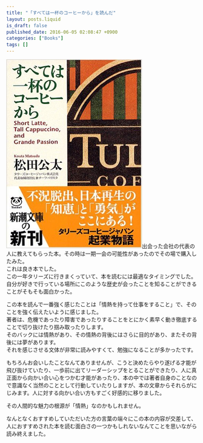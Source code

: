 ```yaml
---
title: "「すべては一杯のコーヒーから」を読んだ"
layout: posts.liquid
is_draft: false
published_date: 2016-06-05 02:08:47 +0900
categories: ["Books"]
tags: []
---
```


 ![](/public/images/2017/09/ee2bd-0w2yt9oxjqlncw49n.jpg)出会った会社の代表の人に教えてもらった本。その時は一期一会の可能性があったのでその場で購入したみた。  
これは良き本でした。  
この一年タリーズに行きまくっていて、本を読むには最適なタイミングでした。自分が好きで行っている場所にこのような歴史が会ったことを知ることができることがそもそも面白かった。

この本を読んで一番強く感じたことは「情熱を持って仕事をすること」で、そのことを強く伝えたいように感じました。  
著者は、危機であったり障害であったりすることをとにかく素早く動き徹底することで切り抜けたり掴み取ったりします。  
そのバックには情熱があり、その情熱の背後にはさらに目的があり、またその背後には夢があります。  
それを感じさせる文体が非常に読みやすくて、勉強になることが多かったです。

もちろんお会いしたことなんてありませんが、こうと決めたらやり遂げる才能が飛び抜けていたり、一歩前に出てリーダーシップをとることができたり、人に真正面から向かい合い心をつかむ才能があったり、本の中では著者自身のことなので意識なく当然のこととして行動していたりしますが、本の文章からそれらがにじみます。人に対する向かい合い方もすごく好感的に移りました。

その人間的な魅力の根源が「情熱」なのかもしれません。

なんとなくおすすめしていただいた方の言葉の端々にこの本の内容が交差して、人におすすめされた本を読む面白さの一つかもしれないなんてことを思いながら読み終えました。



